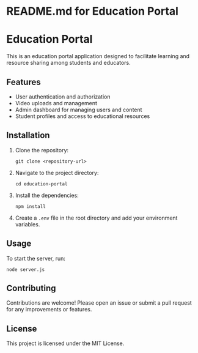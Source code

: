 # README.md for Education Portal

# Education Portal

This is an education portal application designed to facilitate learning and resource sharing among students and educators.

## Features

- User authentication and authorization
- Video uploads and management
- Admin dashboard for managing users and content
- Student profiles and access to educational resources

## Installation

1. Clone the repository:
   ```
   git clone <repository-url>
   ```

2. Navigate to the project directory:
   ```
   cd education-portal
   ```

3. Install the dependencies:
   ```
   npm install
   ```

4. Create a `.env` file in the root directory and add your environment variables.

## Usage

To start the server, run:
```
node server.js
```

## Contributing

Contributions are welcome! Please open an issue or submit a pull request for any improvements or features.

## License

This project is licensed under the MIT License.
